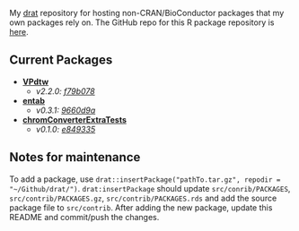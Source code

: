 My [drat](http://dirk.eddelbuettel.com/code/drat.html) repository for hosting non-CRAN/BioConductor packages that my own packages rely on. The GitHub repo for this R package repository is [here](https://github.com/ethanbass/drat).

## Current Packages
- **[VPdtw](https://github.com/ethanbass/VPdtw)**
    - *v2.2.0: [f79b078](https://github.com/ethanbass/VPdtw/commit/f79b07891240edb2717735c003a2c3358e37a06b)*
- **[entab](https://github.com/bovee/entab)**
    - *v0.3.1: [9660d9a](https://github.com/bovee/entab/commit/9660d9a3ab6bc7147262cfeef383cf0b51d41cbf)*
- **[chromConverterExtraTests](https://github.com/ethanbass/chromConverterExtraTests)**
    - *v0.1.0: [e849335](https://github.com/ethanbass/chromConverterExtraTests/commit/e849335e048205f48334e527002ee35e1f9b59e0)*

## Notes for maintenance

To add a package, use `drat::insertPackage("pathTo.tar.gz", repodir = "~/Github/drat/")`.
`drat:insertPackage` should update `src/conrib/PACKAGES`, `src/contrib/PACKAGES.gz`, `src/contrib/PACKAGES.rds` and add the source package file to `src/contrib`. After adding the new package, update this README and commit/push the changes.


